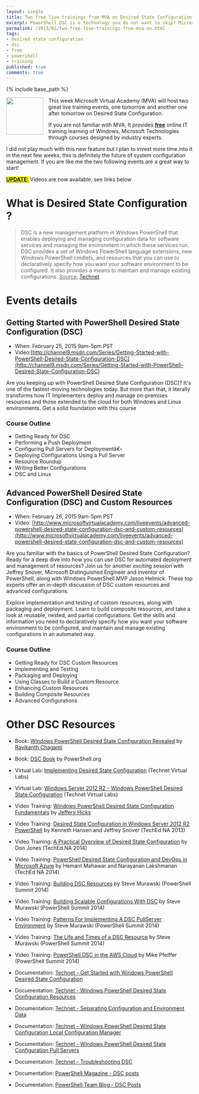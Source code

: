 ```yaml
---
layout: single
title: Two free live trainings from MVA on Desired State Configuration !
excerpt: PowerShell DSC is a technology you do not want to skip! Microsoft Virtual Academy is offering those two trainings online
permalink: /2015/02/two-free-live-trainings-from-mva-on.html
tags: 
- desired state configuration
- dsc
- free
- powershell
- training
published: true
comments: true
---
```

{% include base_path %}

<a href="{{ base_path }}/images/2015/20150224_Two_free_live_trainings_from_MVA_on_Desired_State_Configuration_!/MVA-share-logo__1277078375__-283x283.png" imageanchor="1" style="clear: left; float: left; margin-bottom: 1em; margin-right: 1em;"><img border="0" src="{{ base_path }}/images/2015/20150224_Two_free_live_trainings_from_MVA_on_Desired_State_Configuration_!/MVA-share-logo__1277078375__-283x283.png" height="100" width="100" /></a>This week Microsoft Virtual Academy (MVA) will host two great live training events, one tomorrow and another one after tomorrow on Desired State Configuration.

If you are not familiar with MVA, It provides <u><b>free</b></u> online IT training learning of Windows, Microsoft Technologies through courses designed by industry experts.

I did not play much with this new feature but I plan to invest more time into it in the next few weeks, this is definitely the future of system configuration management. If you are like me the two following events are a great way to start!

<b><u style="background-color: yellow;">UPDATE:</u></b> Videos are now available, see links below

# What is Desired State Configuration ?

> DSC is a new management platform in Windows PowerShell that enables deploying and managing configuration data for software services and managing the environment in which these services run.
> DSC provides a set of Windows PowerShell language extensions, new Windows PowerShell cmdlets, and resources that you can use to declaratively specify how you want your software environment to be configured. It also provides a means to maintain and manage existing configurations.
> <u>Source:</u> <a href="https://technet.microsoft.com/en-ca/library/dn249912.aspx" target="_blank">Technet</a>

# Events details

## Getting Started with PowerShell Desired State Configuration (DSC)

* When: February 25, 2015 9am-5pm PST
* Video:[http://channel9.msdn.com/Series/Getting-Started-with-PowerShell-Desired-State-Configuration-DSC](http://channel9.msdn.com/Series/Getting-Started-with-PowerShell-Desired-State-Configuration-DSC)

Are you keeping up with PowerShell Desired State Configuration (DSC)? It's one of the fastest-moving technologies today. But more than that, it literally transforms how IT Implementers deploy and manage on-premises resources and those extended to the cloud for both Windows and Linux environments. Get a solid foundation with this course

### Course Outline

* Getting Ready for DSC
* Performing a Push Deployment
* Configuring Pull Servers for Deploymentâ€‹
* Deploying Configurations Using a Pull Server
* Resource Roundup
* Writing Better Configurations
* DSC and Linux

## Advanced PowerShell Desired State Configuration (DSC) and Custom Resources

* When: February 26, 2015 9am-5pm PST
* Video: [http://www.microsoftvirtualacademy.com/liveevents/advanced-powershell-desired-state-configuration-dsc-and-custom-resources](http://www.microsoftvirtualacademy.com/liveevents/advanced-powershell-desired-state-configuration-dsc-and-custom-resources)

Are you familiar with the basics of PowerShell Desired State Configuration? Ready for a deep dive into how you can use DSC for automated deployment and management of resources? Join us for another exciting session with Jeffrey Snover, Microsoft Distinguished Engineer and inventor of PowerShell, along with Windows PowerShell MVP Jason Helmick. These top experts offer an in-depth discussion of DSC custom resources and advanced configurations.

Explore implementation and testing of custom resources, along with packaging and deployment. Learn to build composite resources, and take a look at reusable, nested, and partial configurations. Get the skills and information you need to declaratively specify how you want your software environment to be configured, and maintain and manage existing configurations in an automated way.

### Course Outline

* Getting Ready for DSC Custom Resources
* Implementing and Testing
* Packaging and Deploying
* Using Classes to Build a Custom Resource
* Enhancing Custom Resources
* Building Composite Resources
* Advanced Configurations

# Other DSC Resources

* Book: <a href="http://www.amazon.ca/Windows-PowerShell-Desired-Configuration-Revealed/dp/1484200179/ref=sr_1_1?ie=UTF8&amp;qid=1424832513&amp;sr=8-1&amp;keywords=windows+powershell+desired+state" target="_blank">Windows PowerShell Desired State Configuration Revealed</a> by <a href="http://www.ravichaganti.com/blog/" target="_blank">Ravikanth Chaganti</a>
* Book: <a href="https://www.penflip.com/powershellorg/the-dsc-book" target="_blank">DSC Book</a> by PowerShell.org
* Virtual Lab: <a href="https://vlabs.holsystems.com/vlabs/technet?eng=VLabs&amp;auth=none&amp;src=vlabs&amp;altadd=true&amp;labid=13208" target="_blank">Implementing Desired State Configuration</a> (Technet Virtual Labs)
* Virtual Lab: <a href="https://vlabs.holsystems.com/vlabs/technet?eng=VLabs&amp;auth=none&amp;src=microsoft.holsystems.com&amp;altadd=true&amp;labid=10846" target="_blank">Windows Server 2012 R2 - Windows PowerShell Desired State Configuration</a> (Technet Virtual Labs)


* Video Training: <a href="http://www.pluralsight.com/courses/powershell-desired-state-configuration-fundamentals" target="_blank">Windows PowerShell Desired State Configuration Fundamentals</a> by <a href="http://jdhitsolutions.com/blog/" target="_blank">Jeffery Hicks</a>
* Video Training: <a href="http://youtu.be/ZbyyVqTr-es" target="_blank">Desired State Configuration in Windows Server 2012 R2 PowerShell</a> by Kenneth Hansen and Jeffrey Snover (TechEd NA 2013)
* Video Training: <a href="https://www.youtube.com/watch?v=lP6noSW6Vr4" target="_blank">A Practical Overview of Desired State Configuration</a> by Don Jones (TechEd NA 2014)
* Video Training: <a href="http://youtu.be/fQI6RZjXlQE" target="_blank">PowerShell Desired State Configuration and DevOps in Microsoft Azure</a> by Hemant Mahawar and Narayanan Lakshmanan (TechEd NA 2014)
* Video Training: <a href="https://www.youtube.com/watch?v=hxAlnqnWLC4&amp;list=PLfeA8kIs7Coehjg9cB6foPjBojLHYQGb_" target="_blank">Building DSC Resources</a> by Steve Murawski (PowerShell Summit 2014)
* Video Training: <a href="https://www.youtube.com/watch?v=nkKyfsy-iQA" target="_blank">Building Scalable Configurations With DSC</a> by Steve Murawski (PowerShell Summit 2014)
* Video Training: <a href="https://www.youtube.com/watch?v=JAzjf4sQvro" target="_blank">Patterns For Implementing A DSC PullServer Environment</a> by Steve Murawski (PowerShell Summit 2014)
* Video Training: <a href="https://www.youtube.com/watch?v=BWR2SVXEpXk" target="_blank">The Life and Times of a DSC Resource</a> by Steve Murawski (PowerShell Summit 2014)
* Video Training: <a href="https://www.youtube.com/watch?v=5wk-ZcW9Wmc" target="_blank">PowerShell DSC in the AWS Cloud</a> by Mike Pfeiffer (PowerShell Summit 2014)
* Documentation: <a href="https://technet.microsoft.com/en-ca/library/dn249918.aspx" target="_blank">Technet - Get Started with Windows PowerShell Desired State Configuration</a>
* Documentation: <a href="https://technet.microsoft.com/en-ca/library/dn282125.aspx" target="_blank">Technet - Windows PowerShell Desired State Configuration Resources</a>
* Documentation: <a href="https://technet.microsoft.com/en-ca/library/dn249925.aspx" target="_blank">Technet - Separating Configuration and Environment Data</a>
* Documentation: <a href="https://technet.microsoft.com/en-ca/library/dn249922.aspx" target="_blank">Technet - Windows PowerShell Desired State Configuration Local Configuration Manager</a>
* Documentation: <a href="https://technet.microsoft.com/en-ca/library/dn249913.aspx" target="_blank">Technet - Windows PowerShell Desired State Configuration Pull Servers</a>
* Documentation: <a href="https://technet.microsoft.com/en-ca/library/dn249926.aspx" target="_blank">Technet - Troubleshooting DSC</a>
* Documentation: <a href="http://www.powershellmagazine.com/tag/dsc/" target="_blank">PowerShell Magazine - DSC posts</a>
* Documentation: <a href="http://blogs.msdn.com/b/powershell/archive/tags/dsc/" target="_blank">PowerShell Team Blog - DSC Posts</a>